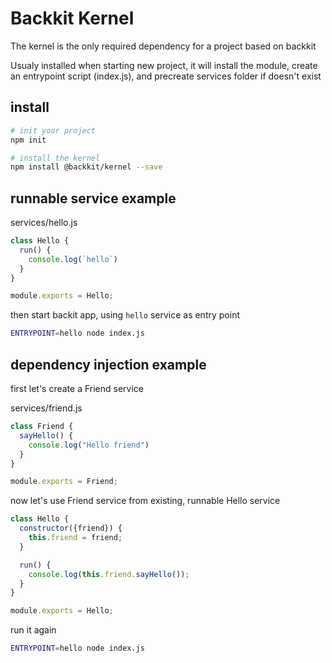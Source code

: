 # Backkit Kernel

The kernel is the only required dependency for a project based on backkit

Usualy installed when starting new project, it will install the module, create an entrypoint script (index.js), and precreate services folder if doesn't exist

## install

```sh
# init your project
npm init

# install the kernel
npm install @backkit/kernel --save
```

## runnable service example

services/hello.js

```js
class Hello {
  run() {
    console.log(`hello`) 
  }
}

module.exports = Hello;
```

then start backit app, using `hello` service as entry point

```sh
ENTRYPOINT=hello node index.js
```

## dependency injection example

first let's create a Friend service

services/friend.js

```js
class Friend {
  sayHello() {
    console.log("Hello friend")
  }
}

module.exports = Friend;
```

now let's use Friend service from existing, runnable Hello service

```js
class Hello {
  constructor({friend}) {
    this.friend = friend;
  }

  run() {
    console.log(this.friend.sayHello()); 
  }
}

module.exports = Hello;
```

run it again

```sh
ENTRYPOINT=hello node index.js
```
